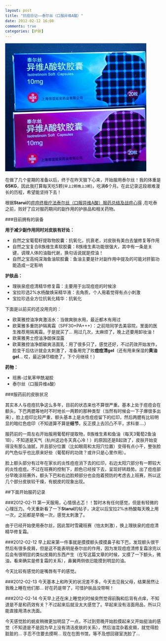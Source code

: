 ```yaml
---
layout: post
title: "抗痘日记——泰尔丝（口服异维A酸）"
date: 2012-02-12 16:08
comments: true
categories: [护肤]
---
```


![泰尔丝](/images/posts/Isotretinoin.jpg)

在做了几个星期的准备以后，终于在昨天狠下心来，开始服用泰尔丝！我的体重是**65KG**，因此我打算每天吃5颗(`早上2颗晚上3颗`)，吃满**6**个月。在此记录这段艰难漫长的历程，希望能坚持下去！

根据**Starui**的[痘痘终极疗法泰尔丝（口服异维A酸）服药总结及战痘心得](http://bbs.trends.com.cn/viewthread.php?tid=802478&extra=&page=1) ,在吃泰之前，败好了应对服药期间的副作用的护肤品和相关药物。

<!--more-->

###目前拥有的装备

**用于减少副作用同时对皮肤有好处：**

* 自然之宝葡萄籽提取物胶囊：抗氧化，抗衰老，对皮肤有美白去皱修复等作用
* 自然之宝复合B族维生素软胶囊：B族维生素功能很强大，其中有一条是关键，调理人体的油脂代谢，换句话说就是控油！
* 自然之宝高纯深海鱼油软胶囊：鱼油主要是针对副作用中提及的可能对肝脏功能造成一定影响

**护肤品：**

* 理肤泉痘痘清精华修复霜：主要用于出现痘痘的时候涂
* 宝拉珍选2%水杨酸焕采精华液：去角质，个人用着觉得有点小刺激
* 宝拉珍选全方位抗氧化精华：抗氧化

下面是以前买的还没用完的：

* 欧莱雅控油净爽激活水：当做爽肤水用，最近都木有用过
* 欧莱雅多重防护隔离霜（SPF30+PA+++）：之前陪同学去美容院，里面的医生推荐用隔离霜，于是就买了… 用过几次，太麻烦了，晚上还要用卸妆油！
* 欧莱雅男士控油净朗保湿露
* 欧莱雅控油净朗碳爽洁面乳：用了很多只了，感觉还好，不过药效开始发作，脸变干后估计就会太刺激了，准备用完了败**痘痘清gel**（还有用来保湿的**黄油gel**… 哎，最近弹尽粮绝了，下个月继续！）

**药物：**

* 班赛-过氧苯甲酰凝胶
* 泰尔丝（口服异维a酸）

###服药前的皮肤状况

其实本人与痘痘抗争这么多年，目前的状态来也不算很严重。基本上处于痘痘会在额头，下巴两腮等地时不时地长一两颗的那种类型（当然有时候会一下子爆很多出来），脸上痘印比较严重，额头基本上是炎性痘痘留下的红印，然后两腮有比较明显的暗红色痘印（不知道算不算是**结节**，反正摸上去凹凸不平，求科普….）

服药前的一周左右开始服用葡萄籽提取物，B族维生素和鱼油（每天3葡萄2鱼油1B），不知道是天气（杭州这边冬天真心冷！）的原因还是B起效了，皮肤开始变得没有那么油腻，并且部分位置（比如眼周和太阳穴位置）变得有点小干，整张脸的气色似乎也比原来好些（葡萄籽的功效？或许只是心里作用）。

脸上额头部分有过年在家长的炎性痘痘消下去的红印，右边太阳穴部分有一颗较大的炎性痘痘。不过在班赛的控制下，颜色已经按下去，呈现好转趋势。出了痘痘部分早晚涂班赛外，额头下巴和右边脸颊部分也会抱着预防的考虑去上班赛，所以这几个部分皮肤较干燥，有蜕皮的现象出现。


##下面开始服药记录

###2012-02-11
第一天服用，心情很忐忑！！暂时木有任何感觉，但是有轻微的心理压力。今天重新看了一下**Starui**的帖子，决定以后宝拉2%水杨酸每天晚上用一次，之前都是早晚一次，感觉太刺激了。

由于已经开始使用泰尔丝，因此暂时雪藏班赛（怕太刺激），换上理肤泉的痘痘清精华修复霜。

###2012-02-12
早上起来第一件事就是摸摸额头摸摸鼻子和下巴，发现额头很干然后有很多皮屑，但是这不能表明是泰尔丝的作用，因为发现痘痘清修复霜涂完以后会有很明显的类似皮屑的东西产生（在写这篇文章的时候，又摸了一下额头，微油，看来确实是修复霜的关系），鼻翼两侧依旧能摸到明显的油。

今天比较有感觉的是嘴唇有干的感觉。

###2012-02-13
今天基本上和昨天的状况差不多，今天去见我父母，结果居然让我晚上睡在他们那… 好在药是带了，可惜护肤品没带啊！

###2012-02-14
今天早上还在床上睡觉的时候突然觉得前胸和后背有点痒，不知道是不是和药效有关？不过起来后就没太大感觉了。早起来没有洁面用品，所以只能直接用清水洗面。

今天感觉脸的蜕皮稍微更加明显了一点，不过到旁晚开始脸摸起来又开始挺油的感觉（不知道是不是因为早上没有清洁皮肤的关系），然后油混杂着皮屑，就觉得脸脏脏的… 手忍不住要去摸啊… 现在在图书馆，等不及想回寝室洗脸了… 


